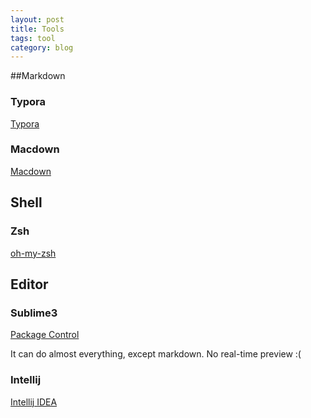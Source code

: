```yaml
---
layout: post
title: Tools
tags: tool
category: blog
---
```


##Markdown

### Typora

[Typora](https://www.typora.io/)

### Macdown

[Macdown](https://macdown.uranusjr.com/)

## Shell

### Zsh

[oh-my-zsh](https://github.com/robbyrussell/oh-my-zsh)

## Editor

### Sublime3

[Package Control](https://packagecontrol.io/installation)

It can do almost everything, except markdown. No real-time preview  :( 

### Intellij

[Intellij IDEA](https://www.jetbrains.com/idea/)
